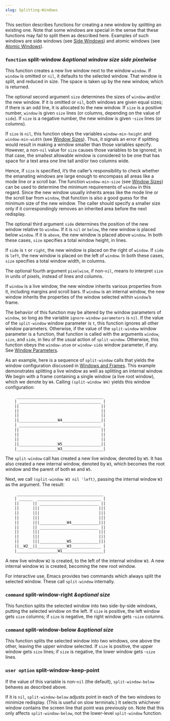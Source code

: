 ```yaml
---
slug: Splitting-Windows
---
```


This section describes functions for creating a new window by *splitting* an existing one. Note that some windows are special in the sense that these functions may fail to split them as described here. Examples of such windows are side windows (see [Side Windows](/docs/elisp/Side-Windows)) and atomic windows (see [Atomic Windows](/docs/elisp/Atomic-Windows)).

### <span className="tag function">`function`</span> **split-window** *\&optional window size side pixelwise*

This function creates a new live window next to the window `window`. If `window` is omitted or `nil`, it defaults to the selected window. That window is split, and reduced in size. The space is taken up by the new window, which is returned.

The optional second argument `size` determines the sizes of `window` and/or the new window. If it is omitted or `nil`, both windows are given equal sizes; if there is an odd line, it is allocated to the new window. If `size` is a positive number, `window` is given `size` lines (or columns, depending on the value of `side`). If `size` is a negative number, the new window is given -`size` lines (or columns).

If `size` is `nil`, this function obeys the variables `window-min-height` and `window-min-width` (see [Window Sizes](/docs/elisp/Window-Sizes)). Thus, it signals an error if splitting would result in making a window smaller than those variables specify. However, a non-`nil` value for `size` causes those variables to be ignored; in that case, the smallest allowable window is considered to be one that has space for a text area one line tall and/or two columns wide.

Hence, if `size` is specified, it’s the caller’s responsibility to check whether the emanating windows are large enough to encompass all areas like a mode line or a scroll bar. The function `window-min-size` (see [Window Sizes](/docs/elisp/Window-Sizes)) can be used to determine the minimum requirements of `window` in this regard. Since the new window usually inherits areas like the mode line or the scroll bar from `window`, that function is also a good guess for the minimum size of the new window. The caller should specify a smaller size only if it correspondingly removes an inherited area before the next redisplay.

The optional third argument `side` determines the position of the new window relative to `window`. If it is `nil` or `below`, the new window is placed below `window`. If it is `above`, the new window is placed above `window`. In both these cases, `size` specifies a total window height, in lines.

If `side` is `t` or `right`, the new window is placed on the right of `window`. If `side` is `left`, the new window is placed on the left of `window`. In both these cases, `size` specifies a total window width, in columns.

The optional fourth argument `pixelwise`, if non-`nil`, means to interpret `size` in units of pixels, instead of lines and columns.

If `window` is a live window, the new window inherits various properties from it, including margins and scroll bars. If `window` is an internal window, the new window inherits the properties of the window selected within `window`’s frame.

The behavior of this function may be altered by the window parameters of `window`, so long as the variable `ignore-window-parameters` is `nil`. If the value of the `split-window` window parameter is `t`, this function ignores all other window parameters. Otherwise, if the value of the `split-window` window parameter is a function, that function is called with the arguments `window`, `size`, and `side`, in lieu of the usual action of `split-window`. Otherwise, this function obeys the `window-atom` or `window-side` window parameter, if any. See [Window Parameters](/docs/elisp/Window-Parameters).

As an example, here is a sequence of `split-window` calls that yields the window configuration discussed in [Windows and Frames](/docs/elisp/Windows-and-Frames). This example demonstrates splitting a live window as well as splitting an internal window. We begin with a frame containing a single window (a live root window), which we denote by `W4`. Calling `(split-window W4)` yields this window configuration:

```lisp
     ______________________________________
    | ____________________________________ |
    ||                                    ||
    ||                                    ||
    ||                                    ||
    ||_________________W4_________________||
    | ____________________________________ |
    ||                                    ||
    ||                                    ||
    ||                                    ||
    ||_________________W5_________________||
    |__________________W3__________________|
```

The `split-window` call has created a new live window, denoted by `W5`. It has also created a new internal window, denoted by `W3`, which becomes the root window and the parent of both `W4` and `W5`.

Next, we call `(split-window W3 nil 'left)`, passing the internal window `W3` as the argument. The result:

```lisp
     ______________________________________
    | ______  ____________________________ |
    ||      || __________________________ ||
    ||      |||                          |||
    ||      |||                          |||
    ||      |||                          |||
    ||      |||____________W4____________|||
    ||      || __________________________ ||
    ||      |||                          |||
    ||      |||                          |||
    ||      |||____________W5____________|||
    ||__W2__||_____________W3_____________ |
    |__________________W1__________________|
```

A new live window `W2` is created, to the left of the internal window `W3`. A new internal window `W1` is created, becoming the new root window.

For interactive use, Emacs provides two commands which always split the selected window. These call `split-window` internally.

### <span className="tag command">`command`</span> **split-window-right** *\&optional size*

This function splits the selected window into two side-by-side windows, putting the selected window on the left. If `size` is positive, the left window gets `size` columns; if `size` is negative, the right window gets -`size` columns.

### <span className="tag command">`command`</span> **split-window-below** *\&optional size*

This function splits the selected window into two windows, one above the other, leaving the upper window selected. If `size` is positive, the upper window gets `size` lines; if `size` is negative, the lower window gets -`size` lines.

### <span className="tag useroption">`user option`</span> **split-window-keep-point**

If the value of this variable is non-`nil` (the default), `split-window-below` behaves as described above.

If it is `nil`, `split-window-below` adjusts point in each of the two windows to minimize redisplay. (This is useful on slow terminals.) It selects whichever window contains the screen line that point was previously on. Note that this only affects `split-window-below`, not the lower-level `split-window` function.

